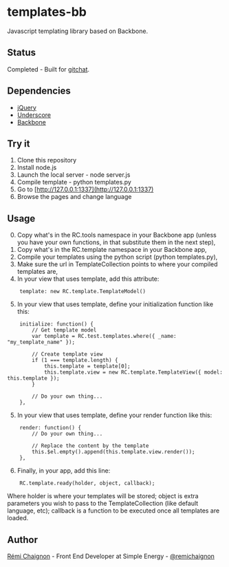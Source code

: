 # templates-bb

Javascript templating library based on Backbone.


## Status

Completed - Built for [gitchat](https://github.com/baguetteapps/gitchat_web).


## Dependencies

- [jQuery](http://jquery.com/)
- [Underscore](http://underscorejs.org/)
- [Backbone](http://backbonejs.org/)


## Try it

1. Clone this repository
2. Install node.js
3. Launch the local server - node server.js
4. Compile template - python templates.py
5. Go to [http://127.0.0.1:1337](http://127.0.0.1:1337)
6. Browse the pages and change language


## Usage

0. Copy what's in the RC.tools namespace in your Backbone app (unless you have your own functions, in that substitute them in the next step),
1. Copy what's in the RC.template namespace in your Backbone app,
2. Compile your templates using the python script (python templates.py),
3. Make sure the url in TemplateCollection points to where your compiled templates are,
4. In your view that uses template, add this attribute:
```JS
	template: new RC.template.TemplateModel()
```
5. In your view that uses template, define your initialization function like this:
```JS
	initialize: function() {
		// Get template model
		var template = RC.test.templates.where({ _name: "my_template_name" });

		// Create template view
		if (1 === template.length) {
			this.template = template[0];
			this.template.view = new RC.template.TemplateView({ model: this.template });
		}

		// Do your own thing...
	},
```
5. In your view that uses template, define your render function like this:
```JS
	render: function() {
		// Do your own thing...

		// Replace the content by the template
		this.$el.empty().append(this.template.view.render());
	},
```
6. Finally, in your app, add this line:
```JS
	RC.template.ready(holder, object, callback);
```
Where holder is where your templates will be stored; object is extra parameters you wish to pass to the TemplateCollection (like default language, etc); callback is a function to be executed once all templates are loaded.




## Author

[Rémi Chaignon](http://www.github.com/remichaignon) - Front End Developer at Simple Energy - [@remichaignon](http://twitter.com/remichaignon)